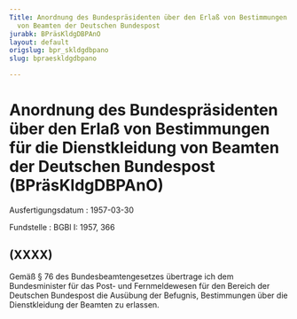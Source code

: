 ```yaml
---
Title: Anordnung des Bundespräsidenten über den Erlaß von Bestimmungen für die Dienstkleidung
  von Beamten der Deutschen Bundespost
jurabk: BPräsKldgDBPAnO
layout: default
origslug: bpr_skldgdbpano
slug: bpraeskldgdbpano

---
```


# Anordnung des Bundespräsidenten über den Erlaß von Bestimmungen für die Dienstkleidung von Beamten der Deutschen Bundespost (BPräsKldgDBPAnO)

Ausfertigungsdatum
:   1957-03-30

Fundstelle
:   BGBl I: 1957, 366



## (XXXX)

Gemäß § 76 des Bundesbeamtengesetzes übertrage ich dem Bundesminister
für das Post- und Fernmeldewesen für den Bereich der Deutschen
Bundespost die Ausübung der Befugnis, Bestimmungen über die
Dienstkleidung der Beamten zu erlassen.

